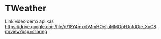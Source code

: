 # TWeather

Link video demo aplikasi https://drive.google.com/file/d/18Y4mxcbMmHOehuMMOpFDnfdOjeLXxC8m/view?usp=sharing 
